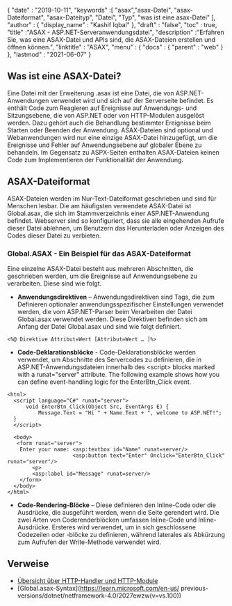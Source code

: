 {
  "date" : "2019-10-11",
  "keywords" :[ "asax","asax-Datei", "asax-Dateiformat", "asax-Dateityp", "Datei", "Typ", "was ist eine asax-Datei" ],
  "author" : {
    "display_name" : "Kashif Iqbal"
},
  "draft" : "false",
  "toc" : true,
  "title" :"ASAX - ASP.NET-Serveranwendungsdatei",
  "description" :"Erfahren Sie, was eine ASAX-Datei und APIs sind, die ASAX-Dateien erstellen und öffnen können.",
  "linktitle" : "ASAX",
  "menu" : {
    "docs" : {
      "parent" : "web"
}
},
  "lastmod" : "2021-06-07"
}

## Was ist eine ASAX-Datei?

Eine Datei mit der Erweiterung .asax ist eine Datei, die von ASP.NET-Anwendungen verwendet wird und sich auf der Serverseite befindet. Es enthält Code zum Reagieren auf Ereignisse auf Anwendungs- und Sitzungsebene, die von ASP.NET oder von HTTP-Modulen ausgelöst werden. Dazu gehört auch die Behandlung bestimmter Ereignisse beim Starten oder Beenden der Anwendung. ASAX-Dateien sind optional und Webanwendungen wird nur eine einzige ASAX-Datei hinzugefügt, um die Ereignisse und Fehler auf Anwendungsebene auf globaler Ebene zu behandeln. Im Gegensatz zu ASPX-Seiten enthalten ASAX-Dateien keinen Code zum Implementieren der Funktionalität der Anwendung.

## ASAX-Dateiformat

ASAX-Dateien werden im Nur-Text-Dateiformat geschrieben und sind für Menschen lesbar. Die am häufigsten verwendete ASAX-Datei ist Global.asax, die sich im Stammverzeichnis einer ASP.NET-Anwendung befindet. Webserver sind so konfiguriert, dass sie alle eingehenden Aufrufe dieser Datei ablehnen, um Benutzern das Herunterladen oder Anzeigen des Codes dieser Datei zu verbieten.

### Global.ASAX - Ein Beispiel für das ASAX-Dateiformat

Eine einzelne ASAX-Datei besteht aus mehreren Abschnitten, die geschrieben werden, um die Ereignisse auf Anwendungsebene zu verarbeiten. Diese sind wie folgt.

* **Anwendungsdirektiven** – Anwendungsdirektiven sind Tags, die zum Definieren optionaler anwendungsspezifischer Einstellungen verwendet werden, die vom ASP.NET-Parser beim Verarbeiten der Datei Global.asax verwendet werden. Diese Direktiven befinden sich am Anfang der Datei Global.asax und sind wie folgt definiert.

```
<%@ Direktive Attribut=Wert [Attribut=Wert … ]%>
```
* **Code-Deklarationsblöcke** - Code-Deklarationsblöcke werden verwendet, um Abschnitte des Servercodes zu definieren, die in ASP.NET-Anwendungsdateien innerhalb des \<script> blocks marked with a runat="server" attribute. The following example shows how you can define event-handling logic for the EnterBtn_Click event.

```
<html>
  <script language="C#" runat="server">
      void EnterBtn_Click(Object Src, EventArgs E) {
          Message.Text = "Hi " + Name.Text + ", welcome to ASP.NET!";
  }
  </script>

  <body>
   <form runat="server">
    Enter your name: <asp:textbox id="Name" runat=server/>
                     <asp:button text="Enter" Onclick="EnterBtn_Click" runat="server"/>
        <p>
        <asp:label id="Message" runat=server/>
    </form>
  </body>
</html>
```
* **Code-Rendering-Blöcke** – Diese definieren den Inline-Code oder die Ausdrücke, die ausgeführt werden, wenn die Seite gerendert wird. Die zwei Arten von Coderenderblöcken umfassen Inline-Code und Inline-Ausdrücke. Ersteres wird verwendet, um in sich geschlossene Codezeilen oder -blöcke zu definieren, während laterales als Abkürzung zum Aufrufen der Write-Methode verwendet wird.

## Verweise

* [Übersicht über HTTP-Handler und HTTP-Module](https://msdn.microsoft.com/en-us/library/bb398986(v=vs.100))
* [Global.asax-Syntax](https://learn.microsoft.com/en-us/ previous-versions/dotnet/netframework-4.0/2027ewzw(v=vs.100))

